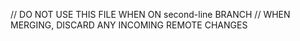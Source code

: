 // DO NOT USE THIS FILE WHEN ON second-line BRANCH
// WHEN MERGING, DISCARD ANY INCOMING REMOTE CHANGES